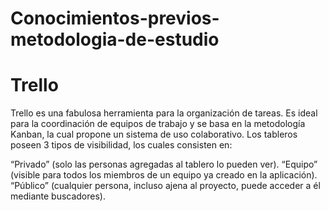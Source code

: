 # Conocimientos-previos-metodologia-de-estudio
 # Trello 
 
 Trello es una fabulosa herramienta para la organización de tareas.
 Es ideal para la coordinación de equipos de trabajo y se basa en la metodología Kanban, la cual propone un sistema de uso colaborativo.
 Los tableros poseen 3 tipos de visibilidad, los cuales consisten en:

“Privado” (solo las personas agregadas al tablero lo pueden ver).
“Equipo” (visible para todos los miembros de un equipo ya creado en la aplicación).
“Público” (cualquier persona, incluso ajena al proyecto, puede acceder a él mediante buscadores).